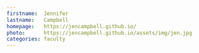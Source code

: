 ```yaml
---
firstname:  Jennifer
lastname:   Campbell
homepage:   https://jencampbell.github.io/
photo:      https://jencampbell.github.io/assets/img/jen.jpg
categories: faculty
---
```


